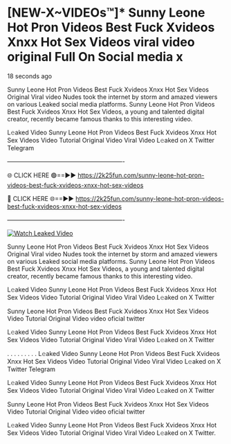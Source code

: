 # [NEW-X~VIDEOs™]* Sunny Leone Hot Pron Videos Best Fuck Xvideos Xnxx Hot Sex Videos viral video original Full On Social media x

18 seconds ago

Sunny Leone Hot Pron Videos Best Fuck Xvideos Xnxx Hot Sex Videos Original Viral video Nudes took the internet by storm and amazed viewers on various Leaked social media platforms. Sunny Leone Hot Pron Videos Best Fuck Xvideos Xnxx Hot Sex Videos, a young and talented digital creator, recently became famous thanks to this interesting video.

L𝚎aked Video Sunny Leone Hot Pron Videos Best Fuck Xvideos Xnxx Hot Sex Videos Video Tutorial Original Video Viral Video L𝚎aked on X Twitter Telegram

———————————————————-

🌐 CLICK HERE 🟢==►► https://2k25fun.com/sunny-leone-hot-pron-videos-best-fuck-xvideos-xnxx-hot-sex-videos

🔴 CLICK HERE 🌐==►► https://2k25fun.com/sunny-leone-hot-pron-videos-best-fuck-xvideos-xnxx-hot-sex-videos

———————————————————-

[![Watch Leaked Video](https://miro.medium.com/v2/resize:fit:828/format:webp/1*cilzJN44JGOrTw9NJCrNHA.gif "Watch Leaked Video")](https://2k25fun.com/sunny-leone-hot-pron-videos-best-fuck-xvideos-xnxx-hot-sex-videos)

Sunny Leone Hot Pron Videos Best Fuck Xvideos Xnxx Hot Sex Videos Original Viral video Nudes took the internet by storm and amazed viewers on various Leaked social media platforms. Sunny Leone Hot Pron Videos Best Fuck Xvideos Xnxx Hot Sex Videos, a young and talented digital creator, recently became famous thanks to this interesting video.

L𝚎aked Video Sunny Leone Hot Pron Videos Best Fuck Xvideos Xnxx Hot Sex Videos Video Tutorial Original Video Viral Video L𝚎aked on X Twitter

Sunny Leone Hot Pron Videos Best Fuck Xvideos Xnxx Hot Sex Videos Video Tutorial Original Video video oficial twitter

L𝚎aked Video Sunny Leone Hot Pron Videos Best Fuck Xvideos Xnxx Hot Sex Videos Video Tutorial Original Video Viral Video L𝚎aked on X Twitter

. . . . . . . . . L𝚎aked Video Sunny Leone Hot Pron Videos Best Fuck Xvideos Xnxx Hot Sex Videos Video Tutorial Original Video Viral Video L𝚎aked on X Twitter Telegram

L𝚎aked Video Sunny Leone Hot Pron Videos Best Fuck Xvideos Xnxx Hot Sex Videos Video Tutorial Original Video Viral Video L𝚎aked on X Twitter

Sunny Leone Hot Pron Videos Best Fuck Xvideos Xnxx Hot Sex Videos Video Tutorial Original Video video oficial twitter

L𝚎aked Video Sunny Leone Hot Pron Videos Best Fuck Xvideos Xnxx Hot Sex Videos Video Tutorial Original Video Viral Video L𝚎aked on X Twitter.